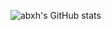 ![abxh's GitHub stats](https://github-readme-stats.vercel.app/api?username=abxh&show_icons=true&rank_icon=github)
